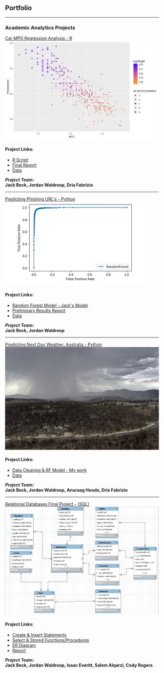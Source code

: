 ## Portfolio

---

### Academic Analytics Projects

[Car MPG Regression Analysis - R
<img src="images/All_The_Logs_Scatter.png?raw=true"/>
](https://github.com/indyscout97/carMPGregregression)

#### Project Links:
- [R Script](https://github.com/indyscout97/carMPGregregression/blob/main/Final%20Project%20-%20Team%206.R)
- [Final Report](https://github.com/indyscout97/carMPGregregression/blob/main/MSBC%205030%20Final%20Report.pdf)
- [Data](https://github.com/indyscout97/carMPGregregression/blob/main/auto-mpg%20-%20Team%206.data)

*__Project Team:__* <br/>
__Jack Beck, Jordan Waldroop, Dria Fabrizio__

---


[Predicting Phishing URL's - Python 
<img src="images/rocpic.png?raw=true"/>
](https://github.com/jwaldroop/phishing-url-project)

#### Project Links:
- [Random Forest Model - Jack's Model](https://github.com/jwaldroop/phishing-url-project/blob/main/RandomForest_Edited.ipynb)
- [Preliminary Results Report](https://github.com/jwaldroop/phishing-url-project/blob/main/prelim_results_report.pdf)
- [Data](https://github.com/jwaldroop/phishing-url-project/blob/main/dataset_full.csv)

*__Project Team:__* <br/>
__Jack Beck, Jordan Waldroop__

---
[Predicting Next Day Weather: Australia - Python 
<img src="images/thunderstorms-australia.jpg?raw=true"/>
](https://github.com/indyscout97/Australia-Rain-Prediction)
#### Project Links:
- [Data Cleaning & RF Model - My work](https://github.com/indyscout97/Australia-Rain-Prediction/blob/main/Data%20Cleaning%20and%20RF%20Model.ipynb)
- [Data](https://github.com/indyscout97/Australia-Rain-Prediction/blob/main/weatherAUS_states.csv)

*__Project Team:__* <br/>
__Jack Beck, Jordan Waldroop, Anuraag Hooda, Dria Fabrizio__

---

[Relational Databases Final Project - (SQL)
<img src="images/ER SCREENSHOT.png?raw=true"/>
](https://github.com/indyscout97/Relational-Databases-Final-Project)
#### Project Links:
- [Create & Insert Statements](https://github.com/indyscout97/Relational-Databases-Final-Project/blob/main/rentwithus_dump_create%26insert.sql)
- [Select & Stored Functions/Procedures](https://github.com/indyscout97/Relational-Databases-Final-Project/blob/main/Final%20Project%20All%20Scripts%20-%20Final.sql)
- [ER Diagram](https://github.com/indyscout97/Relational-Databases-Final-Project/blob/main/ProjectERDiagram.mwb)
- [Report](https://github.com/indyscout97/Relational-Databases-Final-Project/blob/main/FINAL%20Compiled%20Report%20-%20Team%2017%20-%20RentWithUs.pdf)

*__Project Team:__* <br/>
__Jack Beck, Jordan Waldroop, Isaac Everitt, Salem Alqarzi, Cody Rogers__
